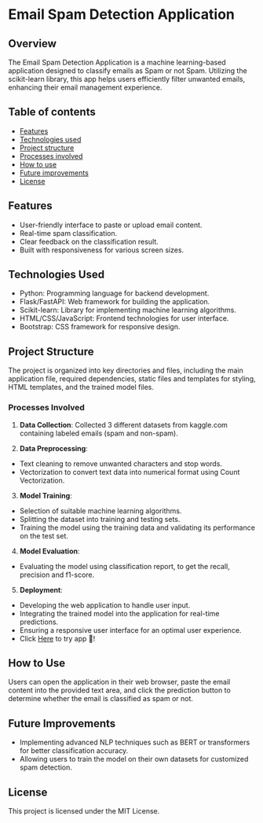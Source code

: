 # **Email Spam Detection Application**

## Overview

The Email Spam Detection Application is a machine learning-based application designed to classify emails as Spam or not Spam.
Utilizing the scikit-learn library, this app helps users efficiently filter unwanted emails, enhancing their email management experience.


## **Table of contents**

- [Features](#features)
- [Technologies used](#technologies-used)
- [Project structure](#project-structure)
- [Processes involved](#processes-involved)
- [How to use](#how-to-use)
- [Future improvements](#future-improvements)
- [License](#license)

## **Features**

* User-friendly interface to paste or upload email content.
* Real-time spam classification.
* Clear feedback on the classification result.
* Built with responsiveness for various screen sizes.

## **Technologies Used**

* Python: Programming language for backend development.
* Flask/FastAPI: Web framework for building the application.
* Scikit-learn: Library for implementing machine learning algorithms.
* HTML/CSS/JavaScript: Frontend technologies for user interface.
* Bootstrap: CSS framework for responsive design.

## **Project Structure**

The project is organized into key directories and files, including the main application file, required dependencies, static files and templates for styling, HTML templates, and the trained model files.


### **Processes Involved**

1. **Data Collection**: Collected 3 different datasets from kaggle.com containing labeled emails (spam and non-spam).

2. **Data Preprocessing**:

* Text cleaning to remove unwanted characters and stop words.
* Vectorization to convert text data into numerical format using Count Vectorization.

3. **Model Training**:

* Selection of suitable machine learning algorithms.
* Splitting the dataset into training and testing sets.
* Training the model using the training data and validating its performance on the test set.
  
4. **Model Evaluation**:

* Evaluating the model using classification report, to get the recall, precision and f1-score.

5. **Deployment**:

* Developing the web application to handle user input.
* Integrating the trained model into the application for real-time predictions.
* Ensuring a responsive user interface for an optimal user experience.
*  Click [Here](https://spam-detector-vjxy.onrender.com/) to try app 🚀!

## **How to Use**

Users can open the application in their web browser, paste the email content into the provided text area, and click the prediction button to determine whether the email is classified as spam or not.

## **Future Improvements**

* Implementing advanced NLP techniques such as BERT or transformers for better classification accuracy.
* Allowing users to train the model on their own datasets for customized spam detection.


## **License**
This project is licensed under the MIT License.




